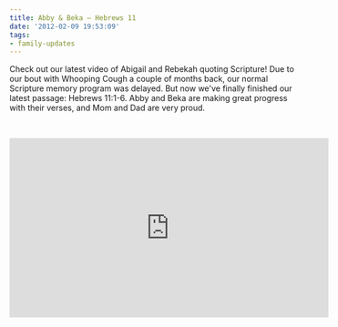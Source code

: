 ```yaml
---
title: Abby & Beka – Hebrews 11
date: '2012-02-09 19:53:09'
tags:
- family-updates
---
```


Check out our latest video of Abigail and Rebekah quoting Scripture! Due to our bout with Whooping Cough a couple of months back, our normal Scripture memory program was delayed. But now we've finally finished our latest passage: Hebrews 11:1-6. Abby and Beka are making great progress with their verses, and Mom and Dad are very proud.

&nbsp;

<iframe src="http://www.youtube.com/embed/UFzM_Ze0ehU" frameborder="0" width="560" height="315"></iframe>
